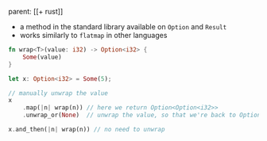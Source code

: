 parent: [[+ rust]]

- a method in the standard library available on `Option` and `Result`
- works similarly to `flatmap` in other languages
```rust
fn wrap<T>(value: i32) -> Option<i32> {
	Some(value)
}

let x: Option<i32> = Some(5);

// manually unwrap the value
x
	.map(|n| wrap(n)) // here we return Option<Option<i32>>
	.unwrap_or(None)  // unwrap the value, so that we're back to Option<i32>

x.and_then(|n| wrap(n)) // no need to unwrap
```
